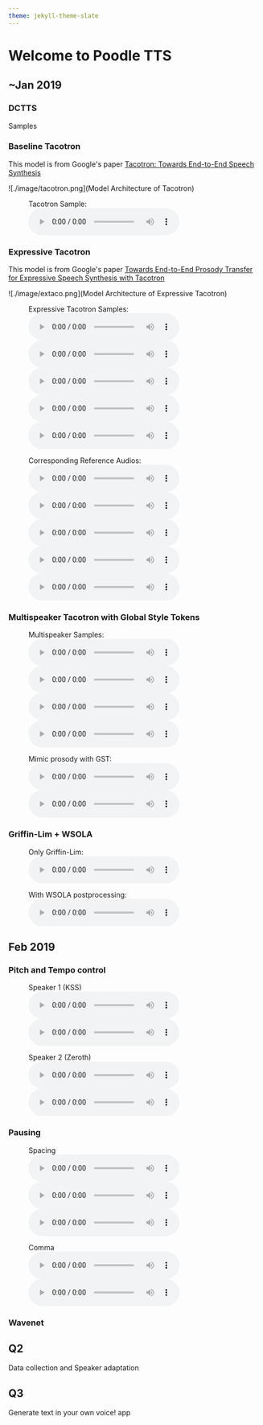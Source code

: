 ```yaml
---
theme: jekyll-theme-slate
---
```



# Welcome to Poodle TTS

## ~Jan 2019

### DCTTS

Samples

### Baseline Tacotron

This model is from Google's paper [Tacotron: Towards End-to-End Speech Synthesis](https://arxiv.org/pdf/1703.10135.pdf)

![./image/tacotron.png](Model Architecture of Tacotron)

<figure>
  <figcaption>Tacotron Sample:</figcaption>
  <audio controls><source src="audio/Tacotron/tacotron.wav" type="audio/wav">Your browser does not support the audio element.</audio>
</figure>

### Expressive Tacotron

This model is from Google's paper [Towards End-to-End Prosody Transfer for Expressive Speech Synthesis with Tacotron](https://arxiv.org/pdf/1803.09047.pdf)

![./image/extaco.png](Model Architecture of Expressive Tacotron)

<figure>
  <figcaption>Expressive Tacotron Samples:</figcaption>
  <audio controls><source src="audio/Expressive-Tacotron/kss-1.wav" type="audio/wav">Your browser does not support the audio element.</audio>
  <audio controls><source src="audio/Expressive-Tacotron/kss-2.wav" type="audio/wav">Your browser does not support the audio element.</audio>
  <audio controls><source src="audio/Expressive-Tacotron/ytn-fast.wav" type="audio/wav">Your browser does not support the audio element.</audio>
  <audio controls><source src="audio/Expressive-Tacotron/ytn-mad.wav" type="audio/wav">Your browser does not support the audio element.</audio>
  <audio controls><source src="audio/Expressive-Tacotron/ytn-slow.wav" type="audio/wav">Your browser does not support the audio element.</audio>
</figure>

<figure>
<figcaption>Corresponding Reference Audios:</figcaption>
<audio controls><source src="audio/Expressive-Tacotron/ref/kss-1.wav" type="audio/wav">Your browser does not support the audio element.</audio>
<audio controls><source src="audio/Expressive-Tacotron/ref/kss-2.wav" type="audio/wav">Your browser does not support the audio element.</audio>
<audio controls><source src="audio/Expressive-Tacotron/ref/ytn-fast.wav" type="audio/wav">Your browser does not support the audio element.</audio>
<audio controls><source src="audio/Expressive-Tacotron/ref/ytn-mad.wav" type="audio/wav">Your browser does not support the audio element.</audio>
<audio controls><source src="audio/Expressive-Tacotron/ref/ytn-slow.wav" type="audio/wav">Your browser does not support the audio element.</audio>
</figure>


### Multispeaker Tacotron with Global Style Tokens

<figure>
  <figcaption>Multispeaker Samples:</figcaption>
  <audio controls><source src="audio/GST+Multispeaker/sadder/speaker27+sadder.wav" type="audio/wav">Your browser does not support the audio element.</audio>
  <audio controls><source src="audio/GST+Multispeaker/neutral/speaker5+neutral.wav" type="audio/wav">Your browser does not support the audio element.</audio>
  <audio controls><source src="audio/GST+Multispeaker/neutral/speaker30+neutral.wav" type="audio/wav">Your browser does not support the audio element.</audio>
  <audio controls><source src="audio/GST+Multispeaker/scared/speaker13+scared.wav" type="audio/wav">Your browser does not support the audio element.</audio>
</figure>

<figure>
 <figcaption>Mimic prosody with GST:</figcaption>
 <audio controls><source src="audio/GST+Multispeaker/mimic_prosody/sadder.wav" type="audio/wav">Your browser does not support the audio element.</audio>
 <audio controls><source src="audio/GST+Multispeaker/mimic_prosody/sadder_syn.wav" type="audio/wav">Your browser does not support the audio element.</audio>
</figure>



### Griffin-Lim + WSOLA

<figure>
  <figcaption>Only Griffin-Lim:</figcaption>
  <audio controls><source src="audio/GL+WSOLA/before.wav" type="audio/wav">Your browser does not support the audio element.</audio>
</figure>

<figure>
  <figcaption>With WSOLA postprocessing:</figcaption>
  <audio controls><source src="audio/GL+WSOLA/after.wav" type="audio/wav">Your browser does not support the audio element.</audio>
</figure>

## Feb 2019

### Pitch and Tempo control

<figure>
  <figcaption>Speaker 1 (KSS)</figcaption>
  <audio controls><source src="audio/Pitch+Tempo/slow-low-speaker1.wav" type="audio/wav">Your browser does not support the audio element.</audio>
  <audio controls><source src="audio/Pitch+Tempo/fast-high-speaker1.wav" type="audio/wav">Your browser does not support the audio element.</audio>
</figure>

<figure>
  <figcaption>Speaker 2 (Zeroth)</figcaption>
  <audio controls><source src="audio/Pitch+Tempo/slow-low-speaker2.wav" type="audio/wav">Your browser does not support the audio element.</audio>
  <audio controls><source src="audio/Pitch+Tempo/fast-high-speaker2.wav" type="audio/wav">Your browser does not support the audio element.</audio>
</figure>

### Pausing

<figure>
<figcaption>Spacing</figcaption>
<audio controls><source src="audio/Pause/0-spaces" type="audio/wav">Your browser does not support the audio element.</audio>
<audio controls><source src="audio/Pause/1-space" type="audio/wav">Your browser does not support the audio element.</audio>
<audio controls><source src="audio/Pause/2-spaces" type="audio/wav">Your browser does not support the audio element.</audio>
</figure>

<figure>
<figcaption>Comma</figcaption>
<audio controls><source src="audio/Pause/1-comma" type="audio/wav">Your browser does not support the audio element.</audio>
<audio controls><source src="audio/Pause/2-commas" type="audio/wav">Your browser does not support the audio element.</audio>
</figure>

### Wavenet

## Q2

Data collection and Speaker adaptation

## Q3

Generate text in your own voice! app
